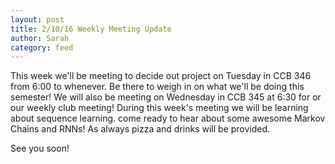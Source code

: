 ```yaml
---
layout: post
title: 2/10/16 Weekly Meeting Update
author: Sarah
category: feed
---
```


This week we'll be meeting to decide out project on Tuesday in CCB 346 from 6:00 to whenever. Be there to weigh in on what we'll be doing this semester! We will also be meeting on Wednesday in CCB 345 at 6:30 for or our weekly club meeting! During this week's meeting we will be learning about sequence learning. come ready to hear about some awesome Markov Chains and RNNs! As always pizza and drinks will be provided.

See you soon!
